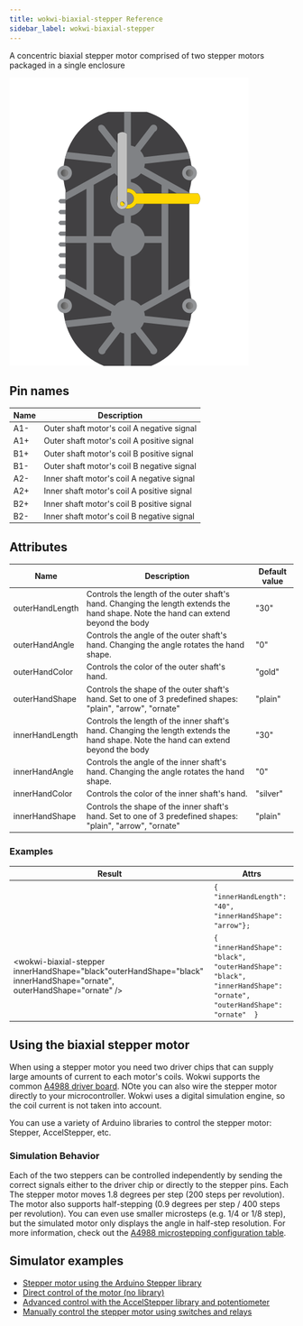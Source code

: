 ```yaml
---
title: wokwi-biaxial-stepper Reference
sidebar_label: wokwi-biaxial-stepper
---
```


A concentric biaxial stepper motor comprised of two stepper motors packaged in a single enclosure

![wokwi-biaxial-stepper](wokwi-biaxial-stepper.svg)

## Pin names

| Name | Description                                 |
|------|---------------------------------------------|
| A1-  | Outer shaft motor's coil A negative signal  |
| A1+  | Outer shaft motor's coil A positive signal  |
| B1+  | Outer shaft motor's coil B positive signal  |
| B1-  | Outer shaft motor's coil B negative signal  |
| A2-  | Inner shaft motor's coil A negative signal  |
| A2+  | Inner shaft motor's coil A positive signal  |
| B2+  | Inner shaft motor's coil B positive signal  |
| B2-  | Inner shaft motor's coil B negative signal  |



## Attributes

| Name            | Description                                                                                                                         | Default value |
|-----------------|-------------------------------------------------------------------------------------------------------------------------------------|---------------|
| outerHandLength | Controls the length of the outer shaft's hand. Changing the length extends the hand shape. Note the hand can extend beyond the body | "30"          |
| outerHandAngle  | Controls the angle of the outer shaft's hand. Changing the angle rotates the hand shape.                                            | "0"           |
| outerHandColor  | Controls the color of the outer shaft's hand.                                                                                       | "gold"        |
| outerHandShape  | Controls the shape of the outer shaft's hand. Set to one of 3 predefined shapes: "plain", "arrow", "ornate"                         | "plain"       |
| innerHandLength | Controls the length of the inner shaft's hand. Changing the length extends the hand shape. Note the hand can extend beyond the body | "30"          |
| innerHandAngle  | Controls the angle of the inner shaft's hand. Changing the angle rotates the hand shape.                                           | "0"           |
| innerHandColor  | Controls the color of the inner shaft's hand.                                                                                      | "silver"     |
| innerHandShape  | Controls the shape of the inner shaft's hand. Set to one of 3 predefined shapes: "plain", "arrow", "ornate"                        | "plain"       |



### Examples

| Result                                                                                                                | Attrs                                                                                                                  |
|-----------------------------------------------------------------------------------------------------------------------|------------------------------------------------------------------------------------------------------------------------|
| <wokwi-biaxial-stepper innerHandLength="70" innerHandShape="arrow"/>                                                    | `{ "innerHandLength": "40", "innerHandShape": "arrow"};`                                                               |
| <wokwi-biaxial-stepper innerHandShape="black"outerHandShape="black" innerHandShape="ornate", outerHandShape="ornate" /> | `{ "innerHandShape": "black", "outerHandShape": "black", "innerHandShape": "ornate", "outerHandShape": "ornate"  }` |

## Using the biaxial stepper motor

When using a stepper motor you need two driver chips that can supply large amounts of current to each motor's coils.
Wokwi supports the common [A4988 driver board](wokwi-a4988). 
NOte you can also wire the stepper motor directly to your microcontroller. 
Wokwi uses a digital simulation engine, so the coil current is not taken into account.

You can use a variety of Arduino libraries to control the stepper motor: Stepper, AccelStepper, etc.

### Simulation Behavior

Each of the two steppers can be controlled independently by sending the correct signals either to the driver chip or directly to
the stepper pins. 
Each The stepper motor moves 1.8 degrees per step (200 steps per revolution). 
The motor also supports half-stepping (0.9 degrees per step / 400 steps per revolution). 
You can even use smaller microsteps (e.g. 1/4 or 1/8 step), 
but the simulated motor only displays the angle in half-step resolution. 
For more information, check out the [A4988 microstepping configuration table](wokwi-a4988#microstepping-configuration).

## Simulator examples

- [Stepper motor using the Arduino Stepper library](https://wokwi.com/projects/327324886912467538)
- [Direct control of the motor (no library)](https://wokwi.com/projects/327360139702043220)
- [Advanced control with the AccelStepper library and potentiometer](https://wokwi.com/projects/327381547863769683)
- [Manually control the stepper motor using switches and relays](https://wokwi.com/projects/327424914940232274)
